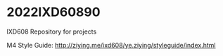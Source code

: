 # 2022IXD60890
IXD608 Repository for projects

M4 Style Guide: http://ziying.me/ixd608/ye.ziying/styleguide/index.html

